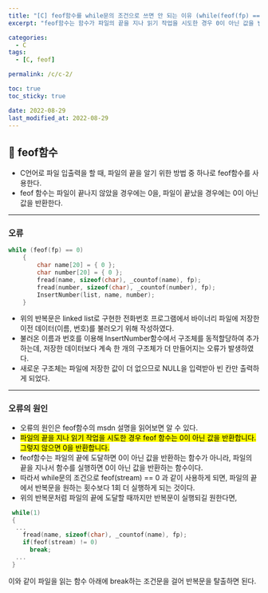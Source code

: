 ```yaml
---
title: "[C] feof함수를 while문의 조건으로 쓰면 안 되는 이유 (while(feof(fp) == 0))"
excerpt: "feof함수는 함수가 파일의 끝을 지나 읽기 작업을 시도한 경우 0이 아닌 값을 반환한다."

categories:
  - C
tags:
  - [C, feof]

permalink: /c/c-2/

toc: true
toc_sticky: true

date: 2022-08-29
last_modified_at: 2022-08-29
---
```


## 🦥 feof함수

- C언어로 파일 입출력을 할 때, 파일의 끝을 알기 위한 방법 중 하나로 feof함수를 사용한다.
- feof 함수는 파일이 끝나지 않았을 경우에는 0을, 파일이 끝났을 경우에는 0이 아닌 값을 반환한다.

---

### 오류 

``` C
while (feof(fp) == 0)
	{
		char name[20] = { 0 };
		char number[20] = { 0 };
		fread(name, sizeof(char), _countof(name), fp);
		fread(number, sizeof(char), _countof(number), fp);
		InsertNumber(list, name, number);
	}
```
- 위의 반복문은 linked list로 구현한 전화번호 프로그램에서 바이너리 파일에 저장한 이전 데이터(이름, 번호)를 불러오기 위해 작성하였다.
- 불러온 이름과 번호를 이용해 InsertNumber함수에서 구조체를 동적할당하여 추가하는데, 저장한 데이터보다 계속 한 개의 구조체가 더 만들어지는 오류가 발생하였다.
- 새로운 구조체는 파일에 저장한 값이 더 없으므로 NULL을 입력받아 빈 칸만 출력하게 되었다.

---

### 오류의 원인

- 오류의 원인은 feof함수의 msdn 설명을 읽어보면 알 수 있다.
- <mark>파일의 끝을 지나 읽기 작업을 시도한 경우 feof 함수는 0이 아닌 값을 반환합니다. 그렇지 않으면 0을 반환합니다. </mark>
- feof함수는 파일의 끝에 도달하면 0이 아닌 값을 반환하는 함수가 아니라, 파일의 끝을 지나서 함수를 실행하면 0이 아닌 값을 반환하는 함수이다.
- 따라서 while문의 조건으로 feof(stream) == 0 과 같이 사용하게 되면, 파일의 끝에서 반복문을 원하는 횟수보다 1회 더 실행하게 되는 것이다.
- 위의 반복문처럼 파일의 끝에 도달할 때까지만 반복문이 실행되길 원한다면,
``` C
 while(1)
 {
  ...
    fread(name, sizeof(char), _countof(name), fp);
    if(feof(stream) != 0)
      break;
  ...
 }
```
 이와 같이 파일을 읽는 함수 아래에 break하는 조건문을 걸어 반복문을 탈출하면 된다.

